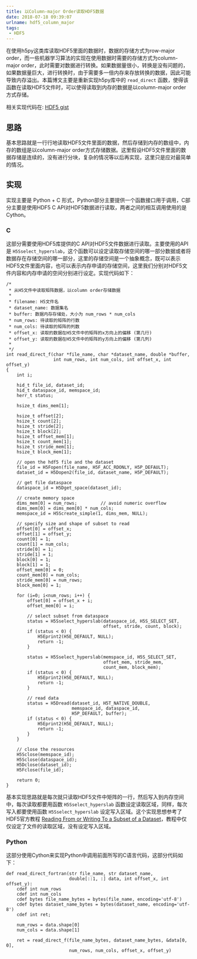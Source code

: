 ```yaml
---
title: 以Column-major Order读取HDF5数据
date: 2018-07-18 09:39:07
urlname: hdf5_column_major
tags:
 - HDF5
---
```


在使用h5py这类库读取HDF5里面的数据时，数据的存储方式为row-major order，而一些机器学习算法的实现在使用数据时需要的存储方式为column-major order，此时需要对数据进行转换。如果数据量很小，转换是没有问题的，如果数据量巨大，进行转换时，由于需要多一倍内存来存放转换的数据，因此可能导致内存溢出。本篇博文主要是重新实现h5py库中的 `read_direct` 函数，使得该函数在读取HDF5文件时，可以使得读取到内存的数据是以column-major order方式存储。

相关实现代码在: [HDF5 gist](https://gist.github.com/luowanqian/b924987be33d51f50a30e741fe249526)

## 思路

基本思路就是一行行地读取HDF5文件里面的数据，然后存储到内存的数组中，内存的数组是以column-major order方式存储数据。这里假设HDF5文件里面的数据存储是连续的，没有进行分块，复杂的情况等以后再实现，这里只是应对最简单的情况。

## 实现

实现主要是 Python + C 形式，Python部分主要提供一个函数接口用于调用，C部分主要是使用HDF5 C API对HDF5数据进行读取，两者之间的相互调用使用的是Cython。

### C

这部分需要使用HDF5库提供的C API对HDF5文件数据进行读取。主要使用的API是 `H5Sselect_hyperslab`，这个函数可以设定读取存储空间的哪一部分数据或者将数据存在存储空间的哪一部分，这里的存储空间是一个抽象概念，既可以表示HDF5文件里面内容，也可以表示内存申请的存储空间，这里我们分别对HDF5文件内容和内存申请的空间分别进行设定。实现代码如下：

```
/*
 * 从H5文件中读取矩阵数据，以column order存储数据
 *
 * filename: H5文件名
 * dataset_name: 数据集名
 * buffer: 数据内存存储处，大小为 num_rows * num_cols
 * num_rows: 待读取的矩阵的行数
 * num_cols: 待读取的矩阵的列数
 * offset_x: 读取的数据在H5文件中的矩阵的x方向上的偏移 (第几行)
 * offset_y: 读取的数据在H5文件中的矩阵的y方向上的偏移 (第几列)
 *
 */
int read_direct_f(char *file_name, char *dataset_name, double *buffer,
                  int num_rows, int num_cols, int offset_x, int offset_y)
{
    int i;

    hid_t file_id, dataset_id;
    hid_t dataspace_id, memspace_id;
    herr_t status;

    hsize_t dims_mem[1];

    hsize_t offset[2];
    hsize_t count[2];
    hsize_t stride[2];
    hsize_t block[2];
    hsize_t offset_mem[1];
    hsize_t count_mem[1];
    hsize_t stride_mem[1];
    hsize_t block_mem[1];

    // open the hdf5 file and the dataset
    file_id = H5Fopen(file_name, H5F_ACC_RDONLY, H5P_DEFAULT);
    dataset_id = H5Dopen2(file_id, dataset_name, H5P_DEFAULT);

    // get file dataspace
    dataspace_id = H5Dget_space(dataset_id);

    // create memory space
    dims_mem[0] = num_rows;         // avoid numeric overflow
    dims_mem[0] = dims_mem[0] * num_cols;
    memspace_id = H5Screate_simple(1, dims_mem, NULL);

    // specify size and shape of subset to read
    offset[0] = offset_x;
    offset[1] = offset_y;
    count[0] = 1;
    count[1] = num_cols;
    stride[0] = 1;
    stride[1] = 1;
    block[0] = 1;
    block[1] = 1;
    offset_mem[0] = 0;
    count_mem[0] = num_cols;
    stride_mem[0] = num_rows;
    block_mem[0] = 1;

    for (i=0; i<num_rows; i++) {
        offset[0] = offset_x + i;
        offset_mem[0] = i;

        // select subset from dataspace
        status = H5Sselect_hyperslab(dataspace_id, H5S_SELECT_SET,
                                     offset, stride, count, block);
        if (status < 0) {
            H5Eprint2(H5E_DEFAULT, NULL);
            return -1;
        }

        status = H5Sselect_hyperslab(memspace_id, H5S_SELECT_SET,
                                     offset_mem, stride_mem,
                                     count_mem, block_mem);
        if (status < 0) {
            H5Eprint2(H5E_DEFAULT, NULL);
            return -1;
        }

        // read data
        status = H5Dread(dataset_id, H5T_NATIVE_DOUBLE,
                         memspace_id, dataspace_id,
                         H5P_DEFAULT, buffer);
        if (status < 0) {
            H5Eprint2(H5E_DEFAULT, NULL);
            return -1;
        }
    }

    // close the resources
    H5Sclose(memspace_id);
    H5Sclose(dataspace_id);
    H5Dclose(dataset_id);
    H5Fclose(file_id);

    return 0;
}
```

基本实现思路就是每次就只读取HDF5文件中矩阵的一行，然后写入到内存空间中，每次读取都要用函数 `H5Sselect_hyperslab` 函数设定读取区域，同样，每次写入都要使用函数 `H5Sselect_hyperslab` 设定写入区域。这个实现思想参考了HDF5官方教程 [Reading From or Writing To a Subset of a Dataset](https://portal.hdfgroup.org/display/HDF5/Reading+From+or+Writing+To+a+Subset+of+a+Dataset)，教程中仅仅设定了文件的读取区域，没有设定写入区域。

### Python

这部分使用Cython来实现Python中调用前面所写的C语言代码，这部分代码如下：

```
def read_direct_fortran(str file_name, str dataset_name,
                        double[::1, :] data, int offset_x, int offset_y):
    cdef int num_rows
    cdef int num_cols
    cdef bytes file_name_bytes = bytes(file_name, encoding='utf-8')
    cdef bytes dataset_name_bytes = bytes(dataset_name, encoding='utf-8')
    cdef int ret;

    num_rows = data.shape[0]
    num_cols = data.shape[1]

    ret = read_direct_f(file_name_bytes, dataset_name_bytes, &data[0, 0],
                        num_rows, num_cols, offset_x, offset_y)
```
